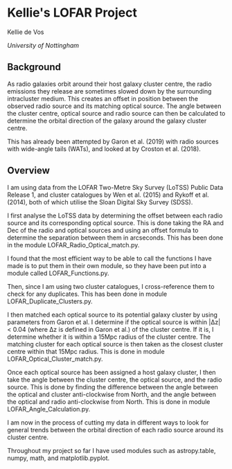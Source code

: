 # Kellie's LOFAR Project

Kellie de Vos

*University of Nottingham*

## Background

As radio galaxies orbit around their host galaxy cluster centre, the radio emissions they release are sometimes slowed down by the surrounding intracluster medium. This creates an offset in position between the observed radio source and its matching optical source. The angle between the cluster centre, optical source and radio source can then be calculated to determine the orbital direction of the galaxy around the galaxy cluster centre.

This has already been attempted by Garon et al. (2019) with radio sources with wide-angle tails (WATs), and looked at by Croston et al. (2018).

## Overview

I am using data from the LOFAR Two-Metre Sky Survey (LoTSS) Public Data Release 1, and cluster catalogues by Wen et al. (2015) and Rykoff et al. (2014), both of which utilise the Sloan Digital Sky Survey (SDSS).

I first analyse the LoTSS data by determining the offset between each radio source and its corresponding optical source. This is done taking the RA and Dec of the radio and optical sources and using an offset formula to determine the separation between them in arcseconds. This has been done in the module LOFAR_Radio_Optical_match.py.

I found that the most efficient way to be able to call the functions I have made is to put them in their own module, so they have been put into a module called LOFAR_Functions.py.

Then, since I am using two cluster catalogues, I cross-reference them to check for any duplicates. This has been done in module LOFAR_Duplicate_Clusters.py.

I then matched each optical source to its potential galaxy cluster by using parameters from Garon et al. I determine if the optical source is within |Δz| < 0.04 (where Δz is defined in Garon et al.) of the cluster centre. If it is, I determine whether it is within a 15Mpc radius of the cluster centre. The matching cluster for each optical source is then taken as the closest cluster centre within that 15Mpc radius. This is done in module LOFAR_Optical_Cluster_match.py.

Once each optical source has been assigned a host galaxy cluster, I then take the angle between the cluster centre, the optical source, and the radio source. This is done by finding the difference between the angle between the optical and cluster anti-clockwise from North, and the angle between the optical and radio anti-clockwise from North. This is done in module LOFAR_Angle_Calculation.py.

I am now in the process of cutting my data in different ways to look for general trends between the orbital direction of each radio source around its cluster centre.

Throughout my project so far I have used modules such as astropy.table, numpy, math, and matplotlib.pyplot.
